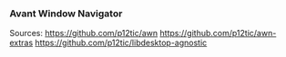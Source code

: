### Avant Window Navigator

Sources:
https://github.com/p12tic/awn
https://github.com/p12tic/awn-extras
https://github.com/p12tic/libdesktop-agnostic